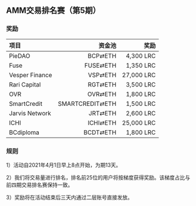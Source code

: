 ## AMM交易排名赛（第5期）


### 奖励

| **项目** | **资金池** | **奖励** |
| :--- | ---: | ---: |
PieDAO | BCP⇄ETH |  4,300 LRC |
Fuse | FUSE⇄ETH |  1,350 LRC |
Vesper Finance | VSP⇄ETH |  27,000 LRC |
Rari Capital | RGT⇄ETH |  3,500 LRC |
OVR | OVR⇄ETH |  1,800 LRC |
SmartCredit | SMARTCREDIT⇄ETH |  1,500 LRC |
Jarvis Network | JRT⇄ETH |  2,600 LRC |
ICHI | ICHI⇄ETH |  25,000 LRC |
BCdiploma | BCDT⇄ETH |  1,800 LRC |

### 规则


1）活动自2021年4月1日早上8点开始，为期13天。

2）我们将交易量进行排名，排名前25位的用户将按梯度获得奖励。该梯度占比与前四期交易排名赛保持一致。

3）奖励将在活动结束后三天内通过二层账号直接发放。
